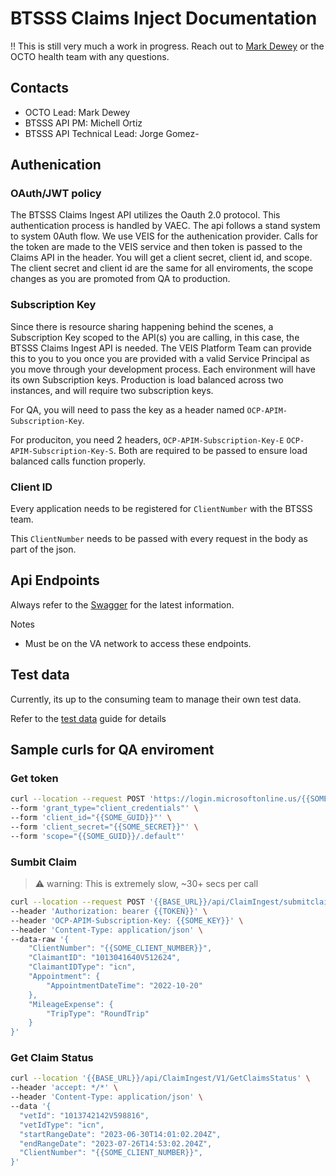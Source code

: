 # BTSSS Claims Inject Documentation

‼ This is still very much a work in progress. Reach out to [Mark Dewey](https://dsva.slack.com/team/U03Q3UP7RPS) or the OCTO health team with any questions. 

## Contacts

- OCTO Lead: Mark Dewey
- BTSSS API PM: Michell Ortiz
- BTSSS API Technical Lead: Jorge Gomez-

## Authenication

### OAuth/JWT policy

The BTSSS Claims Ingest API utilizes the Oauth 2.0 protocol. This authentication process is handled by VAEC. The api follows a stand system to system 0Auth flow. We use VEIS for the authenication provider. Calls for the token are made to the VEIS service and then token is passed to the Claims API in the header. You will get a client secret, client id, and scope. The client secret and client id are the same for all enviroments, the scope changes as you are promoted from QA to production.  

### Subscription Key

Since there is resource sharing happening behind the scenes, a Subscription Key scoped to the API(s) you are calling, in this case, the BTSSS Claims Ingest API is needed.  The VEIS Platform Team can provide this to you to you once you are provided with a valid Service Principal as you move through your development process.  Each environment will have its own Subscription keys.  Production is load balanced across two instances, and will require two subscription keys.

For QA, you will need to pass the key as a header named `OCP-APIM-Subscription-Key`. 

For produciton, you need 2 headers, `OCP-APIM-Subscription-Key-E` `OCP-APIM-Subscription-Key-S`.  Both are required to be passed to ensure load balanced calls function properly.

### Client ID

Every application needs to be registered for  `ClientNumber` with the BTSSS team. 

This `ClientNumber` needs to be passed with every request in the body as part of the json. 

## Api Endpoints 

Always refer to the [Swagger](https://claimingestsvc-ppd-btsss-east.nprod.vaec.va.gov/swagger/index.html) for the latest information. 

Notes
- Must be on the VA network to access these endpoints. 

## Test data

Currently, its up to the consuming team to manage their own test data. 

Refer to the [test data](./test.data.md) guide for details

## Sample curls for QA enviroment 

### Get token

```bash
curl --location --request POST 'https://login.microsoftonline.us/{{SOME_GUID}}/oauth2/v2.0/token' \
--form 'grant_type="client_credentials"' \
--form 'client_id="{{SOME_GUID}}"' \
--form 'client_secret="{{SOME_SECRET}}"' \
--form 'scope="{{SOME_GUID}}/.default"'
```


### Sumbit Claim

> ⚠ warning: This is extremely slow, ~30+ secs per call
```bash
curl --location --request POST '{{BASE_URL}}/api/ClaimIngest/submitclaim' \
--header 'Authorization: bearer {{TOKEN}}' \
--header 'OCP-APIM-Subscription-Key: {{SOME_KEY}}' \
--header 'Content-Type: application/json' \
--data-raw '{
    "ClientNumber": "{{SOME_CLIENT_NUMBER}}",
    "ClaimantID": "1013041640V512624",
    "ClaimantIDType": "icn",
    "Appointment": {
        "AppointmentDateTime": "2022-10-20"
    },
    "MileageExpense": {
        "TripType": "RoundTrip"
    }
}'
```

### Get Claim Status

```bash
curl --location '{{BASE_URL}}/api/ClaimIngest/V1/GetClaimsStatus' \
--header 'accept: */*' \
--header 'Content-Type: application/json' \
--data '{
  "vetId": "1013742142V598816",
  "vetIdType": "icn",
  "startRangeDate": "2023-06-30T14:01:02.204Z",
  "endRangeDate": "2023-07-26T14:53:02.204Z",
  "ClientNumber": "{{SOME_CLIENT_NUMBER}}",
}'
```